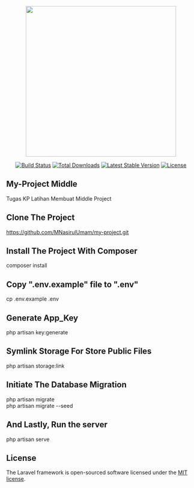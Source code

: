 <p align="center"><a href="https://laravel.com" target="_blank"><img src="https://raw.githubusercontent.com/laravel/art/master/logo-lockup/5%20SVG/2%20CMYK/1%20Full%20Color/laravel-logolockup-cmyk-red.svg" width="400"></a></p>

<p align="center">
<a href="https://travis-ci.org/laravel/framework"><img src="https://travis-ci.org/laravel/framework.svg" alt="Build Status"></a>
<a href="https://packagist.org/packages/laravel/framework"><img src="https://img.shields.io/packagist/dt/laravel/framework" alt="Total Downloads"></a>
<a href="https://packagist.org/packages/laravel/framework"><img src="https://img.shields.io/packagist/v/laravel/framework" alt="Latest Stable Version"></a>
<a href="https://packagist.org/packages/laravel/framework"><img src="https://img.shields.io/packagist/l/laravel/framework" alt="License"></a>
</p>

## My-Project Middle 
Tugas KP Latihan Membuat Middle Project

## Clone The Project
https://github.com/MNasirulUmam/my-project.git

## Install The Project With Composer
composer install

## Copy ".env.example" file to ".env"
cp .env.example .env

## Generate App_Key
php artisan key:generate

## Symlink Storage For Store Public Files
php artisan storage:link

## Initiate The Database Migration
php artisan migrate <br>
php artisan migrate --seed

## And Lastly, Run the server
php artisan serve

## License

The Laravel framework is open-sourced software licensed under the [MIT license](https://opensource.org/licenses/MIT).
